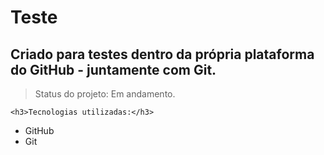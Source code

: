 # Teste <!--Também pode ser utlizada a tag h1 para deifinir o texto, ao invés da # (cerquilha, em pt-br/hashtag, em EN)-->

<h2>Criado para testes dentro da própria plataforma do GitHub - juntamente com Git.</h2>

> Status do projeto: Em andamento.

```
<h3>Tecnologias utilizadas:</h3> 
```
<!-- O uso da aspas triplas, normalmente, é par textos copiaveis. Tais como: trechos de códigos etc. -->
- GitHub
- Git
  
